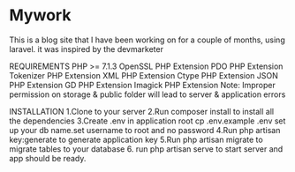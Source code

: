 # Mywork
This is a blog site that I have been working on for a couple of months, using laravel. it was inspired by the devmarketer

REQUIREMENTS
PHP >= 7.1.3
OpenSSL PHP Extension
PDO PHP Extension
Tokenizer PHP Extension
XML PHP Extension
Ctype PHP Extension
JSON PHP Extension
GD PHP Extension
Imagick PHP Extension
Note: Improper permission on storage & public folder will lead to server & application errors

INSTALLATION
1.Clone to your server
2.Run composer install to install all the dependencies
3.Create .env in application root cp .env.example .env set up your db name.set username to root and no password
4.Run php artisan key:generate to generate application key
5.Run php artisan migrate to migrate tables to your database
6. run php artisan serve to start server and app should be ready.
